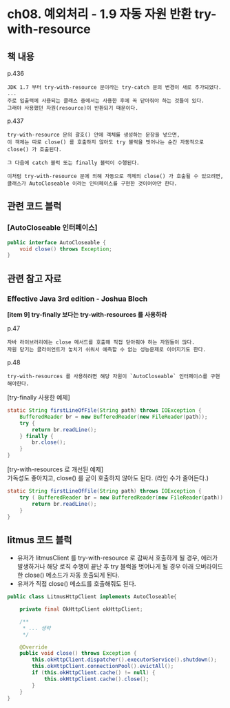 # ch08. 예외처리 - 1.9 자동 자원 반환 try-with-resource

## 책 내용

p.436
```text
JDK 1.7 부터 try-with-resource 문이라는 try-catch 문의 변경이 새로 추가되었다.
...
주로 입출력에 사용되는 클래스 중에서는 사용한 후에 꼭 닫아줘야 하는 것들이 있다.
그래야 사용했던 자원(resource)이 반환되기 때문이다.
```

p.437
```text
try-with-resource 문의 괄호() 안에 객체를 생성하는 문장을 넣으면, 
이 객체는 따로 close() 를 호출하지 않아도 try 블럭을 벗어나는 순간 자동적으로 close() 가 호출된다.

그 다음에 catch 블럭 또는 finally 블럭이 수행된다.

이처럼 try-with-resource 문에 의해 자동으로 객체의 close() 가 호출될 수 있으려면,
클래스가 AutoCloseable 이라는 인터페이스를 구현한 것이어야만 한다.
```

## 관련 코드 블럭

### [AutoCloseable 인터페이스]
```java
public interface AutoCloseable {
    void close() throws Exception;
}
```

## 관련 참고 자료

### Effective Java 3rd edition - Joshua Bloch 
**[item 9] try-finally 보다는 try-with-resources 를 사용하라**

p.47
```text
자바 라이브러리에는 close 메서드를 호출해 직접 닫아줘야 하는 자원들이 많다.
자원 닫기는 클라이언트가 놓치기 쉬워서 예측할 수 없는 성능문제로 이어지기도 한다.
```

p.48
```text
try-with-resources 를 사용하려면 해당 자원이 `AutoCloseable` 인터페이스를 구현해야한다.
```

[try-finally 사용한 예제]
```java
static String firstLineOfFile(String path) throws IOException {   
    BufferedReader br = new BufferedReader(new FileReader(path));   
    try {      
        return br.readLine();   
    } finally {      
        br.close();   
    }
}
```

[try-with-resources 로 개선된 예제] <br>
가독성도 좋아지고, close() 를 굳이 호출하지 않아도 된다. (라인 수가 줄어든다.)

```java
static String firstLineOfFile(String path) throws IOException {   
    try ( BufferedReader br = new BufferedReader(new FileReader(path)) ) {      
        return br.readLine();   
    }
}
```

## litmus 코드 블럭

- 유저가 litmusClient 를 try-with-resource 로 감싸서 호출하게 될 경우, 에러가 발생하거나 해당 로직 수행이 끝난 후 try 블럭을 벗어나게 될 경우 아래 오버라이드 한 close() 메소드가 자동 호출되게 된다.
- 유저가 직접 close() 메소드를 호출해줘도 된다.

```java
public class LitmusHttpClient implements AutoCloseable{

    private final OkHttpClient okHttpClient;

    /**
     * ... 생략
     */

    @Override
    public void close() throws Exception {
        this.okHttpClient.dispatcher().executorService().shutdown();
        this.okHttpClient.connectionPool().evictAll();
        if (this.okHttpClient.cache() != null) {
            this.okHttpClient.cache().close();
        }
    }
}
```

